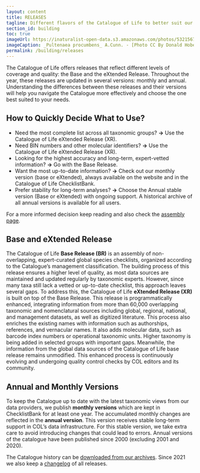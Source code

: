 ```yaml
---
layout: content
title: RELEASES
tagline: Different flavors of the Catalogue of Life to better suit our community
section_id: building
toc: true
imageUrl: https://inaturalist-open-data.s3.amazonaws.com/photos/532156760/large.jpg
imageCaption: _Pultenaea procumbens_ A.Cunn. - [Photo CC By Donald Hobern](https://www.flickr.com/photos/dhobern/5073041283)
permalink: /building/releases
---
```


The Catalogue of Life offers releases that reflect different levels of coverage and quality: the Base and the eXtended Release. 
Throughout the year, these releases are updated in several versions: monthly and annual. 
Understanding the differences between these releases and their versions will help you navigate the Catalogue more effectively and choose the one best suited to your needs.

## How to  Quickly Decide What to Use?

- Need the most complete list across all taxonomic groups?  **->**  Use the Catalogue of Life eXtended Release (XR).
- Need BIN numbers and other molecular identifiers?  **->**  Use the Catalogue of Life eXtended Release (XR).
- Looking for the highest accuracy and long-term, expert-vetted information?  **->**  Go with the Base Release.
- Want the most up-to-date information?  **->**  Check out our monthly version (base or eXtended), always available on the website and in the Catalogue of Life ChecklistBank.
- Prefer stability for long-term analyses?  **->**  Choose the Annual stable version (Base or eXtended) with ongoing support. A historical archive of all annual versions is available for all users.

For a more informed decision keep reading and also check the [assembly page](/building/assembly).

## Base and eXtended Release

The Catalogue of Life **Base Release (BR)** is an assembly of non-overlapping, expert-curated global species checklists, organized according to the Catalogue’s management classification. 
The building process of this release ensures a higher level of quality, as most data sources are maintained and updated regularly by taxonomic experts. 
However, since many taxa still lack a vetted or up-to-date checklist, this approach leaves several gaps. 
To address this, the Catalogue of Life **eXtended Release (XR)** is built on top of the Base Release. 
This release is programmatically enhanced, integrating information from more than 60,000 overlapping taxonomic and nomenclatural sources 
including global, regional, national, and management datasets, as well as digitized literature. 
This process also enriches the existing names with information such as authorships, references, and vernacular names. 
It also adds molecular data, such as barcode index numbers or operational taxonomic units. Higher taxonomy is being added in selected groups with important gaps. 
Meanwhile, the information from the global data sources of the Catalogue of Life base release remains unmodified. 
This enhanced process is continuously evolving and undergoing quality control checks by COL editors and its community. 


## Annual and Monthly Versions

To keep the Catalogue up to date with the latest taxonomic views from our data providers, we publish **monthly versions** which are kept in ChecklistBank for at least one year. 
The accumulated monthly changes are reflected in the **annual version**.  This version receives stable long-term support in COL’s data infrastructure. 
For this stable version, we take extra care to avoid introducing changes that could lead to errors. Annual versions of the catalogue have been published since 2000 (excluding 2001 and 2020). 

The Catalogue history can be [downloaded from our archives](/data/download#past-releases).
Since 2021 we also keep a [changelog](/data/changelog) of all releases.


